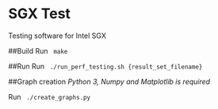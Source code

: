 # SGX Test
Testing software for Intel SGX

##Build
Run <code> make </code>

##Run
Run <code> ./run_perf_testing.sh {result_set_filename} </code>

##Graph creation
*Python 3, Numpy and Matplotlib is required*


Run <code> ./create_graphs.py </code>